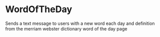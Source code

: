 # WordOfTheDay
Sends a text message to users with a new word each day and definition from the merriam webster dictionary word of the day page
